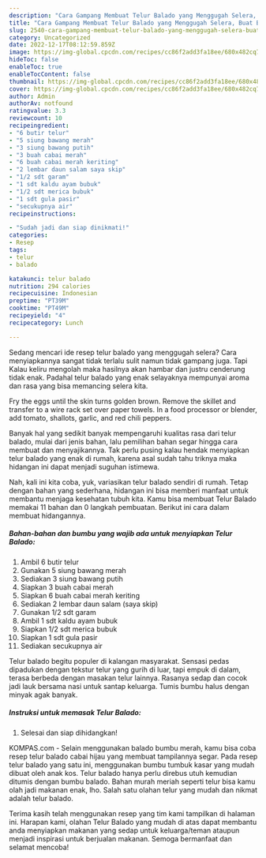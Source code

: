 ```yaml
---
description: "Cara Gampang Membuat Telur Balado yang Menggugah Selera, Buat Buka Puasa Enak"
title: "Cara Gampang Membuat Telur Balado yang Menggugah Selera, Buat Buka Puasa Enak"
slug: 2540-cara-gampang-membuat-telur-balado-yang-menggugah-selera-buat-buka-puasa-enak
category: Uncategorized
date: 2022-12-17T08:12:59.859Z
image: https://img-global.cpcdn.com/recipes/cc86f2add3fa18ee/680x482cq70/telur-balado-foto-resep-utama.jpg
hideToc: false
enableToc: true
enableTocContent: false
thumbnail: https://img-global.cpcdn.com/recipes/cc86f2add3fa18ee/680x482cq70/telur-balado-foto-resep-utama.jpg
cover: https://img-global.cpcdn.com/recipes/cc86f2add3fa18ee/680x482cq70/telur-balado-foto-resep-utama.jpg
author: Admin
authorAv: notfound
ratingvalue: 3.3
reviewcount: 10
recipeingredient:
- "6 butir telur"
- "5 siung bawang merah"
- "3 siung bawang putih"
- "3 buah cabai merah"
- "6 buah cabai merah keriting"
- "2 lembar daun salam saya skip"
- "1/2 sdt garam"
- "1 sdt kaldu ayam bubuk"
- "1/2 sdt merica bubuk"
- "1 sdt gula pasir"
- "secukupnya air"
recipeinstructions:

- "Sudah jadi dan siap dinikmati!"
categories:
- Resep
tags:
- telur
- balado

katakunci: telur balado 
nutrition: 294 calories
recipecuisine: Indonesian
preptime: "PT39M"
cooktime: "PT49M"
recipeyield: "4"
recipecategory: Lunch

---
```



Sedang mencari ide resep telur balado yang menggugah selera? Cara menyiapkannya sangat tidak terlalu sulit namun tidak gampang juga. Tapi Kalau keliru mengolah maka hasilnya akan hambar dan justru cenderung tidak enak. Padahal telur balado yang enak selayaknya mempunyai aroma dan rasa yang bisa memancing selera kita.


Fry the eggs until the skin turns golden brown. Remove the skillet and transfer to a wire rack set over paper towels. In a food processor or blender, add tomato, shallots, garlic, and red chili peppers.

Banyak hal yang sedikit banyak mempengaruhi kualitas rasa dari telur balado, mulai dari jenis bahan, lalu pemilihan bahan segar hingga cara membuat dan menyajikannya. Tak perlu pusing kalau hendak menyiapkan telur balado yang enak di rumah, karena asal sudah tahu triknya maka hidangan ini dapat menjadi suguhan istimewa.


Nah, kali ini kita coba, yuk, variasikan telur balado sendiri di rumah. Tetap dengan bahan yang sederhana, hidangan ini bisa memberi manfaat untuk membantu menjaga kesehatan tubuh kita. Kamu bisa membuat Telur Balado memakai 11 bahan dan 0 langkah pembuatan. Berikut ini cara dalam membuat hidangannya.

<!--inarticleads1-->

##### Bahan-bahan dan bumbu yang wajib ada untuk menyiapkan Telur Balado:

1. Ambil 6 butir telur
1. Gunakan 5 siung bawang merah
1. Sediakan 3 siung bawang putih
1. Siapkan 3 buah cabai merah
1. Siapkan 6 buah cabai merah keriting
1. Sediakan 2 lembar daun salam (saya skip)
1. Gunakan 1/2 sdt garam
1. Ambil 1 sdt kaldu ayam bubuk
1. Siapkan 1/2 sdt merica bubuk
1. Siapkan 1 sdt gula pasir
1. Sediakan secukupnya air


Telur balado begitu populer di kalangan masyarakat. Sensasi pedas dipadukan dengan tekstur telur yang gurih di luar, tapi empuk di dalam, terasa berbeda dengan masakan telur lainnya. Rasanya sedap dan cocok jadi lauk bersama nasi untuk santap keluarga. Tumis bumbu halus dengan minyak agak banyak. 

<!--inarticleads2-->

##### Instruksi untuk memasak Telur Balado:


1. Selesai dan siap dihidangkan!

KOMPAS.com - Selain menggunakan balado bumbu merah, kamu bisa coba resep telur balado cabai hijau yang membuat tampilannya segar. Pada resep telur balado yang satu ini, menggunakan bumbu tumbuk kasar yang mudah dibuat oleh anak kos. Telur balado hanya perlu direbus utuh kemudian ditumis dengan bumbu balado. Bahan murah meriah seperti telur bisa kamu olah jadi makanan enak, lho. Salah satu olahan telur yang mudah dan nikmat adalah telur balado. 

Terima kasih telah menggunakan resep yang tim kami tampilkan di halaman ini. Harapan kami, olahan Telur Balado yang mudah di atas dapat membantu anda menyiapkan makanan yang sedap untuk keluarga/teman ataupun menjadi inspirasi untuk berjualan makanan. Semoga bermanfaat dan selamat mencoba!
